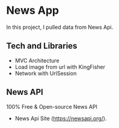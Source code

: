 # News App

In this project, I pulled data from News Api.


## Tech and Libraries

 - MVC Architecture
 - Load image from url with KingFisher
 - Network with UrlSession

  
## News API

100% Free & Open-source News API

- News Api Site (https://newsapi.org/).

  
